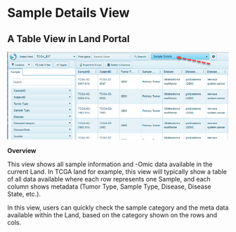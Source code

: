# Sample Details View

## A Table View in Land Portal

![LandPortal_login_png](../../images/SampleDetails_view.png)

**Overview**

This view shows all sample information and -Omic data available in the current Land. In TCGA land for example, this view will typically show a table of all data available where each row represents one Sample, and each column shows metadata (Tumor Type, Sample Type, Disease, Disease State, etc.).

In this view, users can quickly check the sample category and the meta data available within the Land, based on the category shown on the rows and cols.
